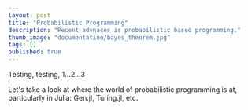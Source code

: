 ```yaml
---
layout: post
title: "Probabilistic Programming"
description: "Recent advnaces is probabilistic based programming."
thumb_image: "documentation/bayes_theorem.jpg"
tags: []
published: true
---
```

<!-- {% include image.html path="documentation/chalk-intro.png" path-detail="documentation/chalk-intro@2x.png" alt="Chalk intro" %} -->

Testing, testing, 1...2...3

Let's take a look at where the world of probabilistic programming is at, particularly in Julia: Gen.jl, Turing.jl, etc.
